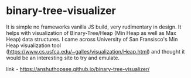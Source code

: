 # binary-tree-visualizer

It is simple no frameworks vanilla JS build, very rudimentary in design. It helps with visualization of Binary-Tree/Heap (Min Heap as well as Max Heap) data structures. I came across University of San Fransisco's Min Heap visualization tool (https://www.cs.usfca.edu/~galles/visualization/Heap.html) and thought it would be an interesting site to try and emulate.

link - https://anshuthopsee.github.io/binary-tree-visualizer/
